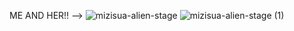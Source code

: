 ME AND HER!! --> ![mizisua-alien-stage](https://github.com/user-attachments/assets/c92613c5-a4b6-4925-b2fc-5c0f4a051e8f)  ![mizisua-alien-stage (1)](https://github.com/user-attachments/assets/8ea6c754-77b5-4f4b-964e-b3c0554a15c2) 

